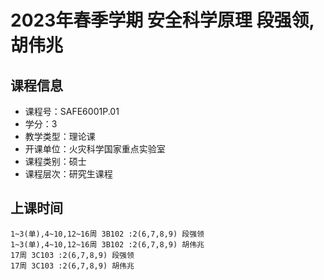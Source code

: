 # 2023年春季学期 安全科学原理 段强领, 胡伟兆






## 课程信息

- 课程号：SAFE6001P.01
- 学分：3
- 教学类型：理论课
- 开课单位：火灾科学国家重点实验室
- 课程类别：硕士
- 课程层次：研究生课程

## 上课时间

```
1~3(单),4~10,12~16周 3B102 :2(6,7,8,9) 段强领
1~3(单),4~10,12~16周 3B102 :2(6,7,8,9) 胡伟兆
17周 3C103 :2(6,7,8,9) 段强领
17周 3C103 :2(6,7,8,9) 胡伟兆
```

